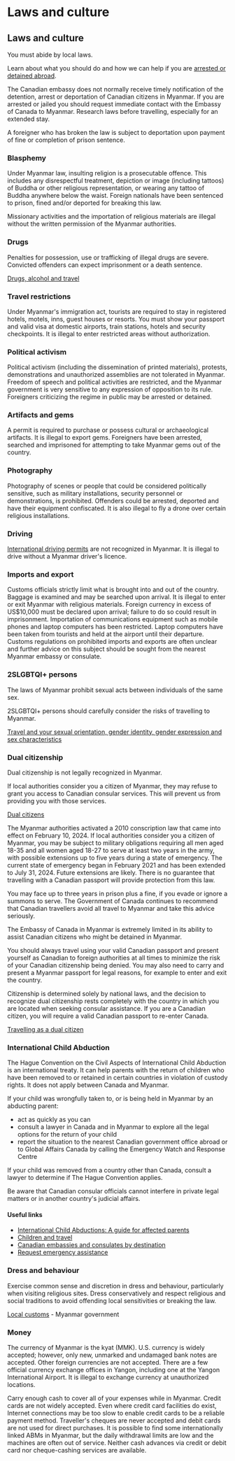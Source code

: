 # Laws and culture

## Laws and culture

You must abide by local laws.

Learn about what you should do and how we can help if you are [arrested or detained abroad](http://travel.gc.ca/assistance/emergency-info/arrest-detention).

The Canadian embassy does not normally receive timely notification of the detention, arrest or deportation of Canadian citizens in Myanmar. If you are arrested or jailed you should request immediate contact with the Embassy of Canada to Myanmar. Research laws before travelling, especially for an extended stay.

A foreigner who has broken the law is subject to deportation upon payment of fine or completion of prison sentence.

### Blasphemy

Under Myanmar law, insulting religion is a prosecutable offence. This includes any disrespectful treatment, depiction or image (including tattoos) of Buddha or other religious representation, or wearing any tattoo of Buddha anywhere below the waist. Foreign nationals have been sentenced to prison, fined and/or deported for breaking this law.

Missionary activities and the importation of religious materials are illegal without the written permission of the Myanmar authorities.

### Drugs

Penalties for possession, use or trafficking of illegal drugs are severe. Convicted offenders can expect imprisonment or a death sentence.

[Drugs, alcohol and travel](https://travel.gc.ca/travelling/health-safety/drugs)

### Travel restrictions

Under Myanmar's immigration act, tourists are required to stay in registered hotels, motels, inns, guest houses or resorts. You must show your passport and valid visa at domestic airports, train stations, hotels and security checkpoints. It is illegal to enter restricted areas without authorization.

### Political activism

Political activism (including the dissemination of printed materials), protests, demonstrations and unauthorized assemblies are not tolerated in Myanmar. Freedom of speech and political activities are restricted, and the Myanmar government is very sensitive to any expression of opposition to its rule. Foreigners criticizing the regime in public may be arrested or detained.

### Artifacts and gems

A permit is required to purchase or possess cultural or archaeological artifacts. It is illegal to export gems. Foreigners have been arrested, searched and imprisoned for attempting to take Myanmar gems out of the country.

### Photography

Photography of scenes or people that could be considered politically sensitive, such as military installations, security personnel or demonstrations, is prohibited. Offenders could be arrested, deported and have their equipment confiscated. It is also illegal to fly a drone over certain religious installations.

### Driving

[International driving permits](https://travel.gc.ca/travelling/documents/international-driving-permit) are not recognized in Myanmar. It is illegal to drive without a Myanmar driver's licence.

### Imports and export

Customs officials strictly limit what is brought into and out of the country. Baggage is examined and may be searched upon arrival. It is illegal to enter or exit Myanmar with religious materials. Foreign currency in excess of US$10,000 must be declared upon arrival; failure to do so could result in imprisonment. Importation of communications equipment such as mobile phones and laptop computers has been restricted. Laptop computers have been taken from tourists and held at the airport until their departure. Customs regulations on prohibited imports and exports are often unclear and further advice on this subject should be sought from the nearest Myanmar embassy or consulate.

### 2SLGBTQI+ persons

The laws of Myanmar prohibit sexual acts between individuals of the same sex.

2SLGBTQI+ persons should carefully consider the risks of travelling to Myanmar.

[Travel and your sexual orientation, gender identity, gender expression and sex characteristics](https://travel.gc.ca/travelling/health-safety/lgbt-travel)

### Dual citizenship

Dual citizenship is not legally recognized in Myanmar.

If local authorities consider you a citizen of Myanmar, they may refuse to grant you access to Canadian consular services. This will prevent us from providing you with those services.

[Dual citizens](https://travel.gc.ca/travelling/documents/dual-citizenship)

The Myanmar authorities activated a 2010 conscription law that came into effect on February 10, 2024. If local authorities consider you a citizen of Myanmar, you may be subject to military obligations requiring all men aged 18-35 and all women aged 18-27 to serve at least two years in the army, with possible extensions up to five years during a state of emergency. The current state of emergency began in February 2021 and has been extended to July 31, 2024. Future extensions are likely. There is no guarantee that travelling with a Canadian passport will provide protection from this law.

You may face up to three years in prison plus a fine, if you evade or ignore a summons to serve. The Government of Canada continues to recommend that Canadian travellers avoid all travel to Myanmar and take this advice seriously.

The Embassy of Canada in Myanmar is extremely limited in its ability to assist Canadian citizens who might be detained in Myanmar.

You should always travel using your valid Canadian passport and present yourself as Canadian to foreign authorities at all times to minimize the risk of your Canadian citizenship being denied. You may also need to carry and present a Myanmar passport for legal reasons, for example to enter and exit the country.

Citizenship is determined solely by national laws, and the decision to recognize dual citizenship rests completely with the country in which you are located when seeking consular assistance. If you are a Canadian citizen, you will require a valid Canadian passport to re-enter Canada.

[Travelling as a dual citizen](http://travel.gc.ca/travelling/documents/dual-citizenship)

### International Child Abduction

The Hague Convention on the Civil Aspects of International Child Abduction is an international treaty. It can help parents with the return of children who have been removed to or retained in certain countries in violation of custody rights. It does not apply between Canada and Myanmar.

If your child was wrongfully taken to, or is being held in Myanmar by an abducting parent:

* act as quickly as you can
* consult a lawyer in Canada and in Myanmar to explore all the legal options for the return of your child
* report the situation to the nearest Canadian government office abroad or to Global Affairs Canada by calling the Emergency Watch and Response Centre

If your child was removed from a country other than Canada, consult a lawyer to determine if The Hague Convention applies.

Be aware that Canadian consular officials cannot interfere in private legal matters or in another country's judicial affairs.

#### Useful links

* [International Child Abductions: A guide for affected parents](https://travel.gc.ca/travelling/publications/international-child-abductions)
* [Children and travel](https://travel.gc.ca/travelling/children)
* [Canadian embassies and consulates by destination](https://travel.gc.ca/assistance/embassies-consulates)
* [Request emergency assistance](https://travel.gc.ca/assistance/emergency-assistance)

### Dress and behaviour

Exercise common sense and discretion in dress and behaviour, particularly when visiting religious sites. Dress conservatively and respect religious and social traditions to avoid offending local sensitivities or breaking the law.

[Local customs](http://www.dosanddontsfortourists.com/index.html) - Myanmar government

### Money

The currency of Myanmar is the kyat (MMK). U.S. currency is widely accepted; however, only new, unmarked and undamaged bank notes are accepted. Other foreign currencies are not accepted. There are a few official currency exchange offices in Yangon, including one at the Yangon International Airport. It is illegal to exchange currency at unauthorized locations.

Carry enough cash to cover all of your expenses while in Myanmar. Credit cards are not widely accepted. Even where credit card facilities do exist, Internet connections may be too slow to enable credit cards to be a reliable payment method. Traveller's cheques are never accepted and debit cards are not used for direct purchases. It is possible to find some internationally linked ABMs in Myanmar, but the daily withdrawal limits are low and the machines are often out of service. Neither cash advances via credit or debit card nor cheque-cashing services are available.